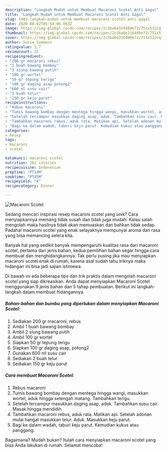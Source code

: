 ```yaml
---
description: "Langkah Mudah untuk Membuat Macaroni Scotel Anti Gagal"
title: "Langkah Mudah untuk Membuat Macaroni Scotel Anti Gagal"
slug: 1483-langkah-mudah-untuk-membuat-macaroni-scotel-anti-gagal
date: 2020-08-02T05:54:06.053Z
image: https://img-global.cpcdn.com/recipes/2c3ba6e316480e72/751x532cq70/macaroni-scotel-foto-resep-utama.jpg
thumbnail: https://img-global.cpcdn.com/recipes/2c3ba6e316480e72/751x532cq70/macaroni-scotel-foto-resep-utama.jpg
cover: https://img-global.cpcdn.com/recipes/2c3ba6e316480e72/751x532cq70/macaroni-scotel-foto-resep-utama.jpg
author: Susie Simmons
ratingvalue: 3.7
reviewcount: 15
recipeingredient:
- "200 gr macaroni rebus"
- "1 buah bawang bombay"
- "2 siung bawang putih"
- "100 gr wortel"
- "50 gr tepung terigu"
- "100 gr daging asap potong2"
- "600 ml susu cair"
- "2 buah telur"
- "150 gr keju parut"
recipeinstructions:
- "Rebus macaroni"
- "Tumis bawang bombay dengan mentega hingga wangi, masukkan wortel, aduk hingga setengah matang. Tambahkan terigu."
- "Setelah tercampur masukkan daging asap, aduk. Tambahkan susu cair. Masak hingga mendidih."
- "Tambahkan macaroni rebus, aduk rata. Matikan api. Setelah adonan mulai hangat masukkan telur. Aduk. Masukkan keju parut."
- "Bagi ke dalam wadah, taburi keju parut. Kemudian kukus atau panggang."
categories:
- Resep
tags:
- macaroni
- scotel

katakunci: macaroni scotel 
nutrition: 261 calories
recipecuisine: Indonesian
preptime: "PT14M"
cooktime: "PT45M"
recipeyield: "4"
recipecategory: Dinner

---
```



![Macaroni Scotel](https://img-global.cpcdn.com/recipes/2c3ba6e316480e72/751x532cq70/macaroni-scotel-foto-resep-utama.jpg)

Sedang mencari inspirasi resep macaroni scotel yang unik? Cara menyiapkannya memang tidak susah dan tidak juga mudah. Kalau salah mengolah maka hasilnya tidak akan memuaskan dan bahkan tidak sedap. Padahal macaroni scotel yang enak selayaknya mempunyai aroma dan rasa yang bisa memancing selera kita.



Banyak hal yang sedikit banyak mempengaruhi kualitas rasa dari macaroni scotel, pertama dari jenis bahan, kedua pemilihan bahan segar hingga cara membuat dan menghidangkannya. Tak perlu pusing jika mau menyiapkan macaroni scotel enak di rumah, karena asal sudah tahu triknya maka hidangan ini bisa jadi sajian istimewa.


Di bawah ini ada beberapa tips dan trik praktis dalam mengolah macaroni scotel yang siap dikreasikan. Anda dapat menyiapkan Macaroni Scotel menggunakan 9 jenis bahan dan 5 tahap pembuatan. Berikut ini langkah-langkah dalam membuat hidangannya.

<!--inarticleads1-->

##### Bahan-bahan dan bumbu yang diperlukan dalam menyiapkan Macaroni Scotel:

1. Sediakan 200 gr macaroni, rebus
1. Ambil 1 buah bawang bombay
1. Ambil 2 siung bawang putih
1. Ambil 100 gr wortel
1. Siapkan 50 gr tepung terigu
1. Siapkan 100 gr daging asap, potong2
1. Gunakan 600 ml susu cair
1. Sediakan 2 buah telur
1. Sediakan 150 gr keju parut




<!--inarticleads2-->

##### Cara membuat Macaroni Scotel:

1. Rebus macaroni
1. Tumis bawang bombay dengan mentega hingga wangi, masukkan wortel, aduk hingga setengah matang. Tambahkan terigu.
1. Setelah tercampur masukkan daging asap, aduk. Tambahkan susu cair. Masak hingga mendidih.
1. Tambahkan macaroni rebus, aduk rata. Matikan api. Setelah adonan mulai hangat masukkan telur. Aduk. Masukkan keju parut.
1. Bagi ke dalam wadah, taburi keju parut. Kemudian kukus atau panggang.




Bagaimana? Mudah bukan? Itulah cara menyiapkan macaroni scotel yang bisa Anda lakukan di rumah. Selamat mencoba!
